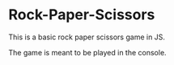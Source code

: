 # Rock-Paper-Scissors

This is a basic rock paper scissors game in JS. 

The game is meant to be played in the console.